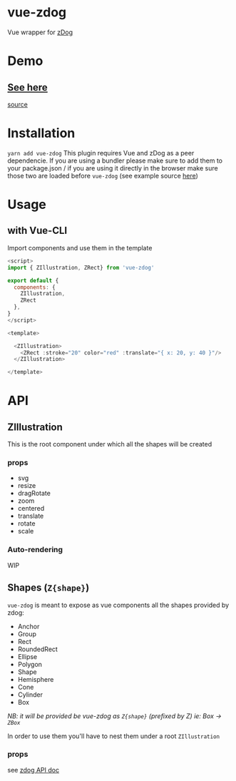 # vue-zdog

Vue wrapper for [zDog](https://github.com/metafizzy/zdog)

# Demo

## [See here](https://alexandrebonaventure.github.io/vue-zdog)

[source](https://github.com/AlexandreBonaventure/vue-zdog/blob/master/examples/index.html)

# Installation

`yarn add vue-zdog`
This plugin requires Vue and zDog as a peer dependencie. If you are using a bundler please make sure to add them to your package.json / if you are using it directly in the browser make sure those two are loaded before `vue-zdog` (see example source [here](https://github.com/AlexandreBonaventure/vue-zdog/blob/master/examples/index.html))

# Usage

## with Vue-CLI

Import components and use them in the template

```js
<script>
import { ZIllustration, ZRect} from 'vue-zdog'

export default {
  components: {
    ZIllustration,
    ZRect
  },
}
</script>

<template>

  <ZIllustration>
    <ZRect :stroke="20" color="red" :translate="{ x: 20, y: 40 }"/>
  </ZIllustration>

</template>
```

# API

## ZIllustration

This is the root component under which all the shapes will be created

### props

- svg
- resize
- dragRotate
- zoom
- centered
- translate
- rotate
- scale

### Auto-rendering

WIP

## Shapes (`Z{shape}`)

`vue-zdog` is meant to expose as vue components all the shapes provided by zdog:

- Anchor
- Group
- Rect
- RoundedRect
- Ellipse
- Polygon
- Shape
- Hemisphere
- Cone
- Cylinder
- Box

_NB: it will be provided be vue-zdog as `Z{shape}` (prefixed by Z) ie: Box -> `ZBox`_

In order to use them you'll have to nest them under a root `ZIllustration`

### props

see [zdog API doc](https://zzz.dog/shapes)

